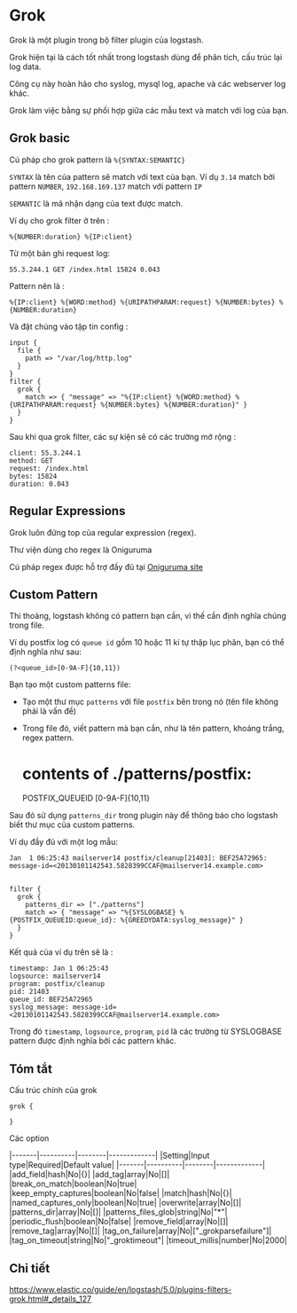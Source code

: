 # Grok
Grok là một plugin trong bộ filter plugin của logstash.

Grok hiện tại là cách tốt nhất trong logstash dùng để phân tích, cấu trúc lại log data.

Công cụ này hoàn hảo cho syslog, mysql log, apache và các webserver log khác.

Grok làm việc bằng sự phối hợp giữa các mẫu text và match với log của bạn.

## Grok basic

Cú pháp cho grok pattern là `%{SYNTAX:SEMANTIC}`

`SYNTAX` là tên của pattern sẽ match với text của bạn. Ví dụ `3.14` match bởi pattern `NUMBER`, `192.168.169.137` match với pattern `IP`

`SEMANTIC` là mã nhận dạng của text được match.

Ví dụ cho grok filter ở trên :

	%{NUMBER:duration} %{IP:client}
	
Từ một bản ghi request log:

	55.3.244.1 GET /index.html 15824 0.043
	
Pattern nên là : 

	%{IP:client} %{WORD:method} %{URIPATHPARAM:request} %{NUMBER:bytes} %{NUMBER:duration}
	
Và đặt chúng vào tập tin config : 


	input {
	  file {
		path => "/var/log/http.log"
	  }
	}
	filter {
	  grok {
		match => { "message" => "%{IP:client} %{WORD:method} %{URIPATHPARAM:request} %{NUMBER:bytes} %{NUMBER:duration}" }
	  }
	}
	
Sau khi qua grok filter, các sự kiện sẽ có các trường mở rộng :

	client: 55.3.244.1
    method: GET
    request: /index.html
    bytes: 15824
    duration: 0.043 
	
## Regular Expressions 

Grok luôn đứng top của regular expression (regex).

Thư viện dùng cho regex là Oniguruma	

Cú pháp regex được hỗ trợ đầy đủ tại [Oniguruma site](https://github.com/kkos/oniguruma/blob/master/doc/RE)

## Custom Pattern

Thi thoảng, logstash không có pattern bạn cần, vì thế cần định nghĩa chúng trong file.

Ví dụ postfix log có `queue id` gồm 10 hoặc 11 kí tự thập lục phân, bạn có thể định nghĩa như sau:

	(?<queue_id>[0-9A-F]{10,11})

Bạn tạo một custom patterns file:
	
- Tạo một thư mục `patterns` với file `postfix` bên trong nó (tên file không phải là vấn đề)
- Trong file đó, viết pattern mà bạn cần, như là tên pattern, khoảng trắng, regex pattern.

	# contents of ./patterns/postfix:
	POSTFIX_QUEUEID [0-9A-F]{10,11}
	
Sau đó sử dụng `patterns_dir` trong plugin này để thông báo cho logstash biết thư mục của custom patterns.

Ví dụ đầy đủ với một log mẫu:

	Jan  1 06:25:43 mailserver14 postfix/cleanup[21403]: BEF25A72965: message-id=<20130101142543.5828399CCAF@mailserver14.example.com>

	
	filter {
	  grok {
		patterns_dir => ["./patterns"]
		match => { "message" => "%{SYSLOGBASE} %{POSTFIX_QUEUEID:queue_id}: %{GREEDYDATA:syslog_message}" }
	  }
	}

Kết quả của ví dụ trên sẽ là :

	timestamp: Jan 1 06:25:43
    logsource: mailserver14
    program: postfix/cleanup
    pid: 21403
    queue_id: BEF25A72965
    syslog_message: message-id=<20130101142543.5828399CCAF@mailserver14.example.com> 
	
Trong đó `timestamp`, `logsource`, `program`, `pid` là các trường từ SYSLOGBASE pattern được định nghĩa bởi các pattern khác.

## Tóm tắt

Cấu trúc chính của grok 

	grok {
	
	}
	
Các option 

|-------|----------|--------|-------------|
|Setting|Input type|Required|Default value|
|-------|----------|--------|-------------|
|add_field|hash|No|{}|
|add_tag|array|No|[]|
|break_on_match|boolean|No|true|
|keep_empty_captures|boolean|No|false|
|match|hash|No|{}|
|named_captures_only|boolean|No|true|
|overwrite|array|No|[]|
|patterns_dir|array|No|[]|
|patterns_files_glob|string|No|"*"|
|periodic_flush|boolean|No|false|
|remove_field|array|No|[]|
|remove_tag|array|No|[]|
|tag_on_failure|array|No|["_grokparsefailure"]|
|tag_on_timeout|string|No|"_groktimeout"|
|timeout_millis|number|No|2000|

## Chi tiết

https://www.elastic.co/guide/en/logstash/5.0/plugins-filters-grok.html#_details_127
